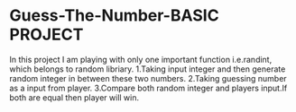# Guess-The-Number-BASIC PROJECT
In this project I am playing with only one important function i.e.randint, which belongs to random libriary.
1.Taking input integer and then generate random integer in between these two numbers.
2.Taking guessing number as a input from player.
3.Compare both random integer and players input.If both are equal then player will win.
